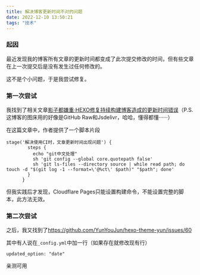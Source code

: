 ```yaml
---
title: 解决博客更新时间不对的问题
date: 2022-12-10 13:50:21
tags: "技术"
---
```


### 起因

最近发现我的博客所有文章的更新时间都变成了此次提交修改的时间，但有些文章在上一次提交后是没有发生过任何修改的。

这不是个小问题，于是我尝试修复。

### 第一次尝试

我找到了相关文章[影子都嫌重·HEXO修复持续构建博客造成的更新时间错误](https://www.sady.vip/posts/37a7a5d5/)（P.S.这博客的图床用的好像是GitHub Raw和Jsdelivr，哈哈，懂得都懂······）

在这篇文章中，作者提供了一个脚本片段

```
stage('解决使用CI时，文章更新时间出现问题') {
        steps {
          echo "git中文处理"
          sh 'git config --global core.quotepath false'
          sh 'git ls-files --directory source | while read path; do touch -d "$(git log -1 --format=\'@%ct\' $path)" "$path"; done'
        }
      }  
```

 但我实践后才发现，Cloudflare Pages只能设置构建命令，不能设置完整的脚本，此方法无效。

### 第二次尝试  

之后，我又找到了<https://github.com/YunYouJun/hexo-theme-yun/issues/60>

其中有人说在`_config.yml`中加一行（如果存在就修改现有行）

```
updated_option: "date"
```

亲测可用


